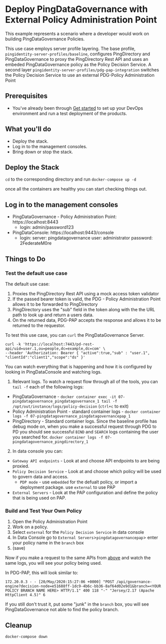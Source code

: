 # Deploy PingDataGovernance with External Policy Administration Point

This example represents a scenario where a developer would work on building PingDataGovernance Policies. 

This use case employs server profile layering. The base profile, `pingidentity-server-profiles/baseline`, configures PingDirectory and PingDataGovernance to proxy the PingDirectory Rest API and uses an embeded PingDataGovernance policy as the Policy Decision Service. A second layer `pingidentity-server-profiles/pdg-pap-integration` switches the Policy Decision Service to use an external PDG-Policy Administration Point

## Prerequisites

* You've already been through [Get started](getStarted.md) to set up your DevOps environment and run a test deployment of the products.

## What you'll do

* Deploy the stack.
* Log in to the management consoles.
* Bring down or stop the stack.

## Deploy the Stack

`cd` to the corresponding directory and run `docker-compose up -d`

once all the containers are healthy you can start checking things out. 

## Log in to the management consoles
- PingDataGovernance - Policy Administration Point: https://localhost:8443
  - login: admin/password123
- PingDataConsole: https://localhost:9443/console
  - login: 
    server: pingdatagovernance
    user: administrator
    password: 2FederateM0re

## Things to Do

### Test the default use case

The default use case:
  1. Proxies the PingDirectory Rest API using a mock access token validator 
  2. If the passed bearer token is valid, the PDG - Policy Administration Point allows it to be forwarded to PingDirectory
  3. PingDirectory uses the "sub" field in the token along with the the URL path to look up and return a users data. 
  4. On the returned data, PDG-PAP accepts the response and allows it to be returned to the requestor. 

To test this use case, you can `curl` the PingDataGovernance Server. 

```
curl -k 'https://localhost:7443/pd-rest-api/uid=user.1,ou=people,dc=example,dc=com' \
--header 'Authorization: Bearer { "active":true,"sub" : "user.1", "clientId":"client1","scope":"ds" }' 
```

You can watch everything that is happening and  how it is configured by looking in PingDataConsole and watching logs. 

1. Relevant logs. To watch a request flow through all of the tools, you can `tail -f` each of the following logs: 
  - PingDataGovernance - `docker container exec -it 07-pingdatagovernance_pingdatagovernance_1 tail -f /opt/out/instance/logs/policy-decision` (`ctrl+c` to exit)
  - Policy Administration Point - standard container logs - `docker container logs -f 07-pingdatagovernance_pingdatagovernancepap_1`
  - PingDirectory - Standard container logs. Since the baseline profile has debug mode on, when you make a successful request through PDG to PD you should see successful `BIND` and `SEARCH` logs containing the user you searched for. `docker container logs -f 07-pingdatagovernance_pingdirectory_1`

2. In data console you can: 
  - `Gateway API endpoints` - Look at and choose API endpoints to are being proxied. 
  - `Policy Decision Service` - Look at and choose which policy will be used to govern data and access.  
    - `PDP mode` - use `embedded` for the defualt policy, or import a deployment package. use `external` to use PAP
  - `External Servers` - Look at the PAP configuration and define the policy that is being used on PAP. 

### Build and Test Your Own Policy

1. Open the Policy Administration Point
2. Work on a policy. 
3. Select `external` for the `Policy Decision Service` in data console
4. In Data Console go to  `External Servers`>`pingdatagovernancepap`> enter your policy name in the `branch` box
5. (save)

Now if you make a request to the same APIs from [above](#test-the-default-use-case) and watch the same logs, you will see your policy being used. 

In PDG-PAP, this will look similar to:

```
172.20.0.3 - - [20/May/2020:15:27:06 +0000] "POST /api/governance-engine?decision-node=e51688ff-1dc9-4b6c-bb36-8af64d02e9d1&branch=<YOUR POLICY BRANCH NAME HERE> HTTP/1.1" 400 118 "-" "Jersey/2.17 (Apache HttpClient 4.5)" 6
```

If you still don't trust it, put some "junk" in the `branch` box, you will see PingDataGovernance not able to find the policy branch. 


## Cleanup 

`docker-compose down`